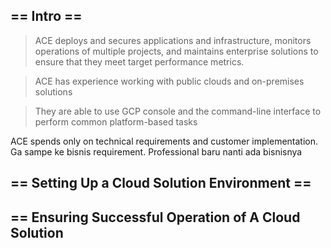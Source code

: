 ## == Intro ==

> ACE deploys and secures applications and infrastructure, monitors operations of multiple projects, and maintains enterprise solutions to ensure that they meet target performance metrics.

> ACE has experience working with public clouds and on-premises solutions

> They are able to use GCP console and the command-line interface to perform common platform-based tasks

ACE spends only on technical requirements and customer implementation. Ga sampe ke bisnis requirement. Professional baru nanti ada bisnisnya

## == Setting Up a Cloud Solution Environment ==

## == Ensuring Successful Operation of A Cloud Solution


